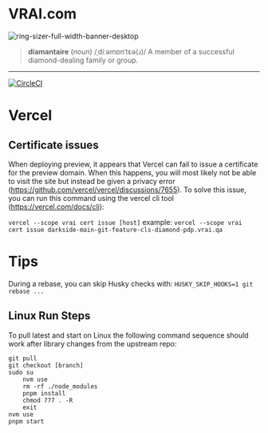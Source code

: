 # VRAI.com

![ring-sizer-full-width-banner-desktop](https://user-images.githubusercontent.com/48492680/206694479-dc7f2d7f-462b-4554-9c72-b02db45eee01.jpg)

> **diamantaire** (_noun_) /ˌdiːəmɒnˈtɛə(ɹ)/
> A member of a successful diamond-dealing family or group.

---

[![CircleCI](https://dl.circleci.com/insights-snapshot/gh/DiamondFoundry/diamantaire/develop/build-test-deploy/badge.svg?window=24h&circle-token=1f8a3c24cdf0ed082d81a3750b4e33ba1d3b8146)](https://app.circleci.com/insights/github/DiamondFoundry/diamantaire/workflows/build-test-deploy/overview?branch=develop&reporting-window=last-24-hours&insights-snapshot=true)

# Vercel

## Certificate issues
When deploying preview, it appears that Vercel can fail to issue a certificate for the preview domain.  When this happens, you will most likely not be able to visit the site but instead be given a privacy error (https://github.com/vercel/vercel/discussions/7655).  To solve this issue, you can run this command using the vercel cli tool (https://vercel.com/docs/cli):

```vercel --scope vrai cert issue [host]```
example: ```vercel --scope vrai cert issue darkside-main-git-feature-cls-diamond-pdp.vrai.qa```

# Tips

During a rebase, you can skip Husky checks with:
`HUSKY_SKIP_HOOKS=1 git rebase ...`

## Linux Run Steps
To pull latest and start on Linux the following command sequence should work after library changes from the upstream repo:
```
git pull
git checkout [branch]
sudo su
    nvm use
    rm -rf ./node_modules
    pnpm install
    chmod 777 . -R
    exit
nvm use
pnpm start
```